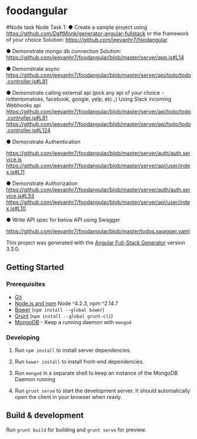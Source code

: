 # foodangular

#Node task
Node Task 1:
● Create a sample project using https://github.com/DaftMonk/generator-angular-fullstack or the
framework of your choice
Solution: https://github.com/jeevanhr7/foodangular

● Demonstrate mongo db connection
Solution: https://github.com/jeevanhr7/foodangular/blob/master/server/app.js#L14

● Demonstrate async
https://github.com/jeevanhr7/foodangular/blob/master/server/api/todo/todo.controller.js#L81

● Demonstrate calling external api (pick any api of your choice - rottentomatoes, facebook, google, yelp,
etc.,)
Using Slack incoming Webhooks api
https://github.com/jeevanhr7/foodangular/blob/master/server/api/todo/todo.controller.js#L81
https://github.com/jeevanhr7/foodangular/blob/master/server/api/todo/todo.controller.js#L124

● Demonstrate Authentication

https://github.com/jeevanhr7/foodangular/blob/master/server/auth/auth.service.js
https://github.com/jeevanhr7/foodangular/blob/master/server/api/user/index.js#L11

● Demonstrate Authorization
https://github.com/jeevanhr7/foodangular/blob/master/server/auth/auth.service.js#L53
https://github.com/jeevanhr7/foodangular/blob/master/server/api/user/index.js#L10

● Write API spec for below API using Swagger

https://github.com/jeevanhr7/foodangular/blob/master/todos.swagger.yaml

This project was generated with the [Angular Full-Stack Generator](https://github.com/DaftMonk/generator-angular-fullstack) version 3.3.0.

## Getting Started

### Prerequisites

- [Git](https://git-scm.com/)
- [Node.js and npm](nodejs.org) Node ^4.2.3, npm ^2.14.7
- [Bower](bower.io) (`npm install --global bower`)
- [Grunt](http://gruntjs.com/) (`npm install --global grunt-cli`)
- [MongoDB](https://www.mongodb.org/) - Keep a running daemon with `mongod`

### Developing

1. Run `npm install` to install server dependencies.

2. Run `bower install` to install front-end dependencies.

3. Run `mongod` in a separate shell to keep an instance of the MongoDB Daemon running

4. Run `grunt serve` to start the development server. It should automatically open the client in your browser when ready.

## Build & development

Run `grunt build` for building and `grunt serve` for preview.

